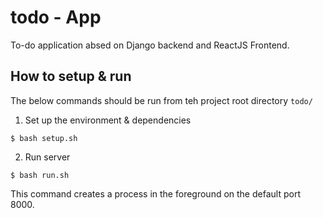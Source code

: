 # todo - App

To-do application absed on Django backend and ReactJS Frontend.

## How to setup & run

The below commands should be run from teh project root directory `todo/`

1. Set up the environment & dependencies
```
$ bash setup.sh
```

2. Run server
```
$ bash run.sh 
```
This command creates a process in the foreground on the default port 8000.